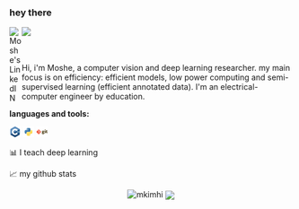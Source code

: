 ### hey there 
<a href="https://www.linkedin.com/in/moshekimhi/">
  <img align="left" alt="Moshe's LinkedIN" width="22px" src="https://raw.githubusercontent.com/peterthehan/peterthehan/master/assets/linkedin.svg" />
</a>

![](https://visitor-badge.glitch.me/badge?page_id=mkimhi)

<br />

Hi, i'm Moshe, a computer vision and deep learning researcher.
my main focus is on efficiency: efficient models, low power computing and semi-supervised learning (efficient annotated data).
I'm an electrical-computer engineer by education.


**languages and tools:**  

<code><img height="20" src="https://raw.githubusercontent.com/github/explore/80688e429a7d4ef2fca1e82350fe8e3517d3494d/topics/cpp/cpp.png"></code>
<code><img height="20" src="https://raw.githubusercontent.com/github/explore/80688e429a7d4ef2fca1e82350fe8e3517d3494d/topics/python/python.png"></code>
<code><img height="20" src="https://raw.githubusercontent.com/github/explore/80688e429a7d4ef2fca1e82350fe8e3517d3494d/topics/git/git.png"></code>

📊 I teach deep learning




📈 my github stats

<p align="center"> <img src="https://github-readme-stats.vercel.app/api?username=mkimhi&show_icons=true&theme=gotham" alt="mkimhi" />


  
  
<a href="https://github.com/mkimhi">
  <img align="center" src="https://github-readme-stats.vercel.app/api/top-langs/?username=mkimhi&hide=java,html,tex&title_color=ffffff&text_color=c9cacc&icon_color=2bbc8a&bg_color=1d1f21&langs_count=3" />
</a>



